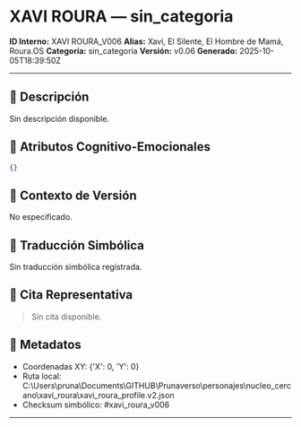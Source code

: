 # XAVI ROURA — sin_categoria

**ID Interno:** XAVI ROURA_V006
**Alias:** Xavi, El Silente, El Hombre de Mamá, Roura.OS
**Categoría:** sin_categoria
**Versión:** v0.06
**Generado:** 2025-10-05T18:39:50Z

---

## 📖 Descripción
Sin descripción disponible.

## 🧠 Atributos Cognitivo-Emocionales
~~~json
{}
~~~

## 🔁 Contexto de Versión
No especificado.

## 🧬 Traducción Simbólica
Sin traducción simbólica registrada.

## 💬 Cita Representativa
> Sin cita disponible.

## 📎 Metadatos
- Coordenadas XY: {'X': 0, 'Y': 0}
- Ruta local: C:\Users\pruna\Documents\GITHUB\Prunaverso\personajes\nucleo_cercano\xavi_roura\xavi_roura_profile.v2.json
- Checksum simbólico: #xavi_roura_v006
---
